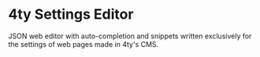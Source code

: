 # 4ty Settings Editor
JSON web editor with auto-completion and snippets written exclusively for the settings of web pages made in 4ty's CMS. 
